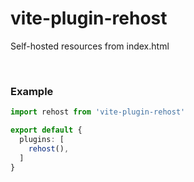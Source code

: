 # vite-plugin-rehost

Self-hosted resources from index.html

&nbsp;

### Example

```ts
import rehost from 'vite-plugin-rehost'

export default {
  plugins: [
    rehost(),
  ]
}
```
